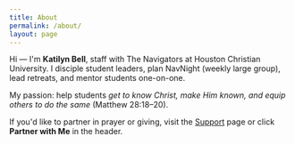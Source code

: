 ```yaml
---
title: About
permalink: /about/
layout: page
---
```


Hi — I'm **Katilyn Bell**, staff with The Navigators at Houston Christian University. I disciple student leaders, plan NavNight (weekly large group), lead retreats, and mentor students one-on-one.  

My passion: help students *get to know Christ, make Him known, and equip others to do the same* (Matthew 28:18–20).

If you'd like to partner in prayer or giving, visit the [Support](/support/) page or click **Partner with Me** in the header.
